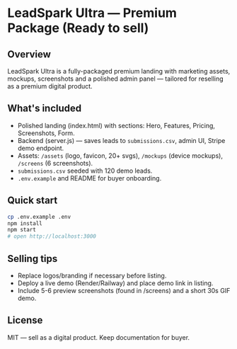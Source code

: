 # LeadSpark Ultra — Premium Package (Ready to sell)

## Overview
LeadSpark Ultra is a fully-packaged premium landing with marketing assets, mockups, screenshots and a polished admin panel — tailored for reselling as a premium digital product.

## What's included
- Polished landing (index.html) with sections: Hero, Features, Pricing, Screenshots, Form.
- Backend (server.js) — saves leads to `submissions.csv`, admin UI, Stripe demo endpoint.
- Assets: `/assets` (logo, favicon, 20+ svgs), `/mockups` (device mockups), `/screens` (6 screenshots).
- `submissions.csv` seeded with 120 demo leads.
- `.env.example` and README for buyer onboarding.

## Quick start
```bash
cp .env.example .env
npm install
npm start
# open http://localhost:3000
```

## Selling tips
- Replace logos/branding if necessary before listing.
- Deploy a live demo (Render/Railway) and place demo link in listing.
- Include 5-6 preview screenshots (found in /screens) and a short 30s GIF demo.

## License
MIT — sell as a digital product. Keep documentation for buyer.
